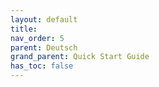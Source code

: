 ```yaml
---
layout: default
title: 
nav_order: 5
parent: Deutsch
grand_parent: Quick Start Guide
has_toc: false
---
```

